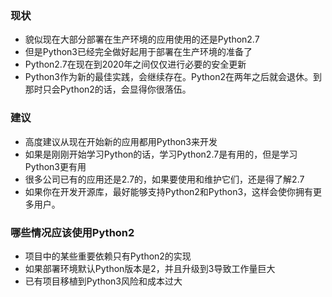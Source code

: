 ### 现状
- 貌似现在大部分部署在生产环境的应用使用的还是Python2.7
- 但是Python3已经完全做好起用于部署在生产环境的准备了
- Python2.7在现在到2020年之间仅仅进行必要的安全更新
- Python3作为新的最佳实践，会继续存在。Python2在两年之后就会退休。到那时只会Python2的话，会显得你很落伍。


### 建议
- 高度建议从现在开始新的应用都用Python3来开发
- 如果是刚刚开始学习Python的话，学习Python2.7是有用的，但是学习Python3更有用
- 很多公司已有的应用还是2.7的，如果要使用和维护它们，还是得了解2.7
- 如果你在开发开源库，最好能够支持Python2和Python3，这样会使你拥有更多用户。


### 哪些情况应该使用Python2
- 项目中的某些重要依赖只有Python2的实现
- 如果部署环境默认Python版本是2，并且升级到3导致工作量巨大
- 已有项目移植到Python3风险和成本过大